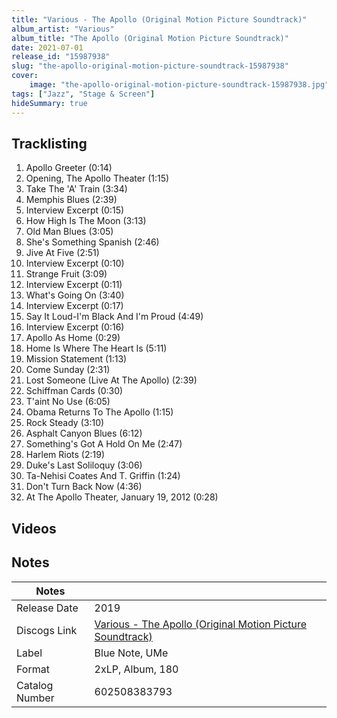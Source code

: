 ```yaml
---
title: "Various - The Apollo (Original Motion Picture Soundtrack)"
album_artist: "Various"
album_title: "The Apollo (Original Motion Picture Soundtrack)"
date: 2021-07-01
release_id: "15987938"
slug: "the-apollo-original-motion-picture-soundtrack-15987938"
cover:
    image: "the-apollo-original-motion-picture-soundtrack-15987938.jpg"
tags: ["Jazz", "Stage & Screen"]
hideSummary: true
---
```


## Tracklisting
1. Apollo Greeter (0:14)
2. Opening, The Apollo Theater (1:15)
3. Take The 'A' Train (3:34)
4. Memphis Blues (2:39)
5. Interview Excerpt (0:15)
6. How High Is The Moon (3:13)
7. Old Man Blues (3:05)
8. She's Something Spanish (2:46)
9. Jive At Five (2:51)
10. Interview Excerpt (0:10)
11. Strange Fruit (3:09)
12. Interview Excerpt (0:11)
13. What's Going On (3:40)
14. Interview Excerpt (0:17)
15. Say It Loud-I'm Black And I'm Proud (4:49)
16. Interview Excerpt (0:16)
17. Apollo As Home (0:29)
18. Home Is Where The Heart Is (5:11)
19. Mission Statement (1:13)
20. Come Sunday (2:31)
21. Lost Someone (Live At The Apollo) (2:39)
22. Schiffman Cards (0:30)
23. T'aint No Use (6:05)
24. Obama Returns To The Apollo (1:15)
25. Rock Steady (3:10)
26. Asphalt Canyon Blues (6:12)
27. Something's Got A Hold On Me (2:47)
28. Harlem Riots (2:19)
29. Duke's Last Soliloquy (3:06)
30. Ta-Nehisi Coates And T. Griffin (1:24)
31. Don't Turn Back Now (4:36)
32. At The Apollo Theater, January 19, 2012 (0:28)

## Videos


## Notes

| Notes          |             |
| ---------------| ----------- |
| Release Date   | 2019 |
| Discogs Link   | [Various - The Apollo (Original Motion Picture Soundtrack)](https://www.discogs.com/release/15987938) |
| Label          | Blue Note, UMe |
| Format         | 2xLP, Album, 180 |
| Catalog Number | 602508383793 |

